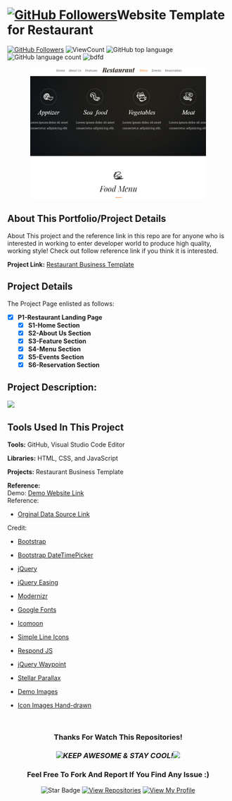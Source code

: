 # <a href="https://github.com/bdfd"><img height=40 src="https://cdn.jsdelivr.net/gh/bdfd/Personal_Image_Repo/4.Stamp/BDFD_Stamp.png" alt="GitHub Followers" /></a>Website Template for Restaurant

<a href="https://github.com/bdfd"><img src="https://img.shields.io/github/followers/bdfd?label=Follow%20Me&logo=github" alt="GitHub Followers" /></a>
![ViewCount](https://views.whatilearened.today/views/github/BDFDPortfolio/Website01_Restaurant.svg?cache=remove)
![GitHub top language](https://img.shields.io/github/languages/top/BDFDPortfolio/Website01_Restaurant?style=flat)
![GitHub language count](https://img.shields.io/github/languages/count/BDFDPortfolio/Website01_Restaurant?style=flat)
<img height=20 src="https://cdn.jsdelivr.net/gh/bdfd/Personal_Image_Repo/7.Color-Icon/Status/Finish.svg" alt="bdfd" />

<div align="center">
    <img src="static/images/demo.png" alt="Logo" width="400" height="300">
</div>

## About This Portfolio/Project Details

About This project and the reference link in this repo are for anyone who is interested in working to enter developer world to produce high quality, working style! Check out follow reference link if you think it is interested.

**Project Link:** [Restaurant Business Template](https://bdfdportfolio.tk/Website01_Restaurant/)

## Project Details

The Project Page enlisted as follows:

- [x] **P1-Restaurant Landing Page**
  - [x] **S1-Home Section**
  - [x] **S2-About Us Section**
  - [x] **S3-Feature Section**
  - [x] **S4-Menu Section**
  - [x] **S5-Events Section**
  - [x] **S6-Reservation Section**

## Project Description:

<img height="27" src="https://img.shields.io/badge/Level 1 - Beginner-green.svg?&style=for-the-badge&logo=TheSparksFoundation&logoColor=blue"/>

<br/>

## Tools Used In This Project

**Tools:** GitHub, Visual Studio Code Editor

**Libraries:** HTML, CSS, and JavaScript

**Projects:** Restaurant Business Template

**Reference:**  
Demo: <a href="https://bdfdportfolio.tk/Website01_Restaurant/">Demo Website Link</a>  
Reference:

- <a href="https://github.com/BDFDPortfolio/Website01_Restaurant">Orginal Data Source Link</a>

Credit:

- <a href="http://getbootstrap.com/">Bootstrap</a>
- <a href="https://github.com/Eonasdan/bootstrap-datetimepicker">Bootstrap DateTimePicker</a>
- <a href="http://jquery.com/">jQuery</a>
- <a href="http://gsgd.co.uk/sandbox/jquery/easing/">jQuery Easing</a>
- <a href="http://modernizr.com/">Modernizr</a>
- <a href="https://www.google.com/fonts/">Google Fonts</a>
- <a href="https://icomoon.io/app/">Icomoon</a>
- <a href="https://github.com/thesabbir/simple-line-icons">Simple Line Icons</a>
- <a href="https://github.com/scottjehl/Respond/blob/master/LICENSE-MIT">Respond JS</a>
- <a href="https://github.com/imakewebthings/waypoints/blog/master/licenses.txt">jQuery Waypoint</a>
- <a href="http://markdalgleish.com/projects/stellar.js/">Stellar Parallax</a>
- <a href="http://pexels.com">Demo Images</a>
- <a href="handdrawngoods.com/store/tasty-icons-free-food-icons/">Icon Images Hand-drawn</a>

  <br>

<div align="center">

### Thanks For Watch This Repositories!

### <img src="https://media.giphy.com/media/WUlplcMpOCEmTGBtBW/giphy.gif" width="30"><i>KEEP AWESOME & STAY COOL!</i><img src="https://media.giphy.com/media/WUlplcMpOCEmTGBtBW/giphy.gif" width="30">

### Feel Free To Fork And Report If You Find Any Issue :)

![Star Badge](https://img.shields.io/static/v1?label=%F0%9F%8C%9F&message=If%20Useful&style=style=flat&color=BC4E99)
[![View Repositories](https://img.shields.io/badge/View-My_Repositories-blue?logo=GitHub)](https://github.com/bdfd?tab=repositories)
[![View My Profile](https://img.shields.io/badge/View-My_Profile-green?logo=GitHub)](https://github.com/bdfd)

</div>
